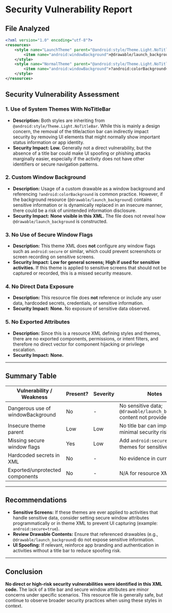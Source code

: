 # Security Vulnerability Report

## File Analyzed

```xml
<?xml version="1.0" encoding="utf-8"?>
<resources>
    <style name="LaunchTheme" parent="@android:style/Theme.Light.NoTitleBar">
        <item name="android:windowBackground">@drawable/launch_background</item>
    </style>
    <style name="NormalTheme" parent="@android:style/Theme.Light.NoTitleBar">
        <item name="android:windowBackground">?android:colorBackground</item>
    </style>
</resources>
```

## Security Vulnerability Assessment

### 1. Use of System Themes With NoTitleBar

- **Description:** Both styles are inheriting from `@android:style/Theme.Light.NoTitleBar`. While this is mainly a design concern, the removal of the title/action bar can indirectly impact security by removing UI elements that might normally show important status information or app identity.
- **Security Impact:** **Low.** Generally not a direct vulnerability, but the absence of a title bar could make UI spoofing or phishing attacks marginally easier, especially if the activity does not have other identifiers or secure navigation patterns.

### 2. Custom Window Background

- **Description:** Usage of a custom drawable as a window background and referencing `?android:colorBackground` is common practice. However, if the background resource (`@drawable/launch_background`) contains sensitive information or is dynamically replaced in an insecure manner, there could be a risk of unintended information disclosure.
- **Security Impact:** **None visible in this XML.** The file does not reveal how `@drawable/launch_background` is constructed.

### 3. No Use of Secure Window Flags

- **Description:** This theme XML does **not** configure any window flags such as `android:secure` or similar, which could prevent screenshots or screen recording on sensitive screens.
- **Security Impact:** **Low for general screens; High if used for sensitive activities.** If this theme is applied to sensitive screens that should not be captured or recorded, this is a missed security measure.

### 4. No Direct Data Exposure

- **Description:** This resource file does **not** reference or include any user data, hardcoded secrets, credentials, or sensitive information.
- **Security Impact:** **None.** No exposure of sensitive data observed.

### 5. No Exported Attributes

- **Description:** Since this is a resource XML defining styles and themes, there are no exported components, permissions, or intent filters, and therefore no direct vector for component hijacking or privilege escalation.
- **Security Impact:** **None.**

---

## Summary Table

| Vulnerability / Weakness             | Present? | Severity | Notes                                                                    |
|--------------------------------------|----------|----------|--------------------------------------------------------------------------|
| Dangerous use of windowBackground    | No       | -        | No sensitive data; `@drawable/launch_background` content not provided     |
| Insecure theme parent                | Low      | Low      | No title bar can impact UX; minimal security risk                         |
| Missing secure window flags          | Yes      | Low      | Add `android:secure` in themes for sensitive screens                     |
| Hardcoded secrets in XML             | No       | -        | No evidence in current file                                               |
| Exported/unprotected components      | No       | -        | N/A for resource XML                                                      |

---

## Recommendations

- **Sensitive Screens:** If these themes are ever applied to activities that handle sensitive data, consider setting secure window attributes programmatically or in theme XML to prevent UI capturing (example: `android:secure=true`).
- **Review Drawable Contents:** Ensure that referenced drawables (e.g., `@drawable/launch_background`) do not expose sensitive information.
- **UI Spoofing:** If relevant, reinforce app branding and authentication in activities without a title bar to reduce spoofing risk.

---

## Conclusion

**No direct or high-risk security vulnerabilities were identified in this XML code.** The lack of a title bar and secure window attributes are minor concerns under specific scenarios. This resource file is generally safe, but continue to observe broader security practices when using these styles in context.